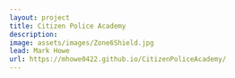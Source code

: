 ```yaml
---
layout: project
title: Citizen Police Academy
description: 
image: assets/images/Zone6Shield.jpg
lead: Mark Howe
url: https://mhowe0422.github.io/CitizenPoliceAcademy/
---
```

